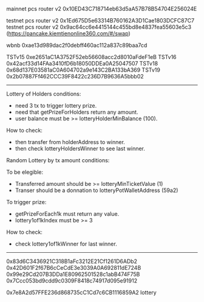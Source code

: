 mainnet pcs router v2 0x10ED43C718714eb63d5aA57B78B54704E256024E

testnet pcs router v2 0x1Ed675D5e63314B760162A3D1Cae1803DCFC87C7
testnet pcs router v2 0x9ac64cc6e4415144c455bd8e4837fea55603e5c3 
 (https://pancake.kiemtienonline360.com/#/swap)

wbnb 0xae13d989dac2f0debff460ac112a837c89baa7cd

TSTv15 0xe2651aC1A3752F52eb56608acc2d8010aFdeF1eB
TSTv16 0x42acf33d14FAa3410fD6b18050DDEa0A25047507
TSTv18 0x68d137E03581aC0A604702a9e143C2BA133bA369
TSTv19 0x2b07887Ff462CCC39F8422c236D7B9636A5bbb02


---


Lottery of Holders conditions:
- need 3 tx to trigger lottery prize.
- need that getPrizeForHolders return any amount.
- user balance must be >= lotteryHolderMinBalance (100).
 
How to check:
- then transfer from holderAddress to winner.
- then check lotteryHoldersWinner to see last winner.

Random Lottery by tx amount conditions:

To be elegible:

- Transferred amount should be >= lotteryMinTicketValue (1)
- Transer should be a donnation to lotteryPotWalletAddress (59a2)

To trigger prize:

- getPrizeForEach1k must return any value.
- lottery1of1kIndex must be >= 3

How to check:

- check lottery1of1kWinner for last winner.

---

0x83d6C3436921C318B1aFc3212E21Cf1261D6ADb2
0x42D601F2f67B6cCeCdE3e3039A0A692811dE724B
0x99e29Cd207B3DDa1E80962501528c1abB474F75B
0x7Ccc053bd9cdd9c0309F8418c74917d095e91912

0x7e8A2d57FFE236d868735cC1Cd7c6CB1116859A2 lottery
